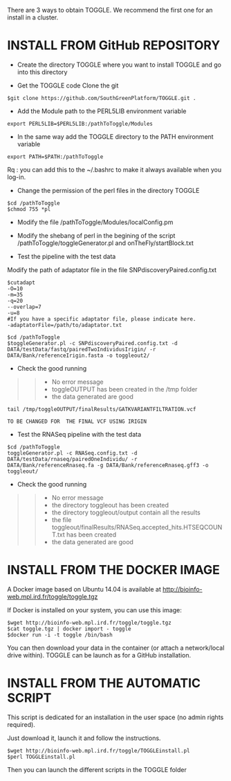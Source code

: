 There are 3 ways to obtain TOGGLE. We recommend the first one for an install in a cluster.

# INSTALL FROM GitHub REPOSITORY

* Create the directory TOGGLE where you want to install TOGGLE and go into this directory

* Get the TOGGLE code Clone the git

````
$git clone https://github.com/SouthGreenPlatform/TOGGLE.git .
````
* Add the Module path to the PERL5LIB environment variable

````
export PERL5LIB=$PERL5LIB:/pathToToggle/Modules
````
* In the same way add the TOGGLE directory to the PATH environment variable

````
export PATH=$PATH:/pathToToggle
````

Rq : you can add this to the ~/.bashrc to make it always available when you log-in.


* Change the permission of the perl files in the directory TOGGLE

```
$cd /pathToToggle
$chmod 755 *pl
```

* Modify the file /pathToToggle/Modules/localConfig.pm
* Modify the shebang of perl in the begining of the script /pathToToggle/toggleGenerator.pl and onTheFly/startBlock.txt 



* Test the pipeline with the test data

Modify the path of adaptator file in the file SNPdiscoveryPaired.config.txt

````
$cutadapt
-O=10
-m=35
-q=20
--overlap=7
-u=8
#If you have a specific adaptator file, please indicate here. 
-adaptatorFile=/path/to/adaptator.txt
````

````
$cd /pathToToggle
$toggleGenerator.pl -c SNPdiscoveryPaired.config.txt -d DATA/testData/fastq/pairedTwoIndividusIrigin/ -r DATA/Bank/referenceIrigin.fasta -o toggleout2/
````

* Check the good running
> > * No error message
> > * toggleOUTPUT has been created in the /tmp folder
> > * the data generated are good

````
tail /tmp/toggleOUTPUT/finalResults/GATKVARIANTFILTRATION.vcf

TO BE CHANGED FOR  THE FINAL VCF USING IRIGIN
````


* Test the RNASeq pipeline with the test data

````
$cd /pathToToggle
toggleGenerator.pl -c RNASeq.config.txt -d DATA/testData/rnaseq/pairedOneIndividu/ -r DATA/Bank/referenceRnaseq.fa -g DATA/Bank/referenceRnaseq.gff3 -o toggleout/
````

* Check the good running
> > * No error message
> > * the directory toggleout has been created
> > * the directory toggleout/output contain all the results
> > * the file toggleout/finalResults/RNASeq.accepted_hits.HTSEQCOUNT.txt has been created
> > * the data generated are good


# INSTALL FROM THE DOCKER IMAGE

A Docker image based on Ubuntu 14.04 is available at http://bioinfo-web.mpl.ird.fr/toggle/toggle.tgz

If Docker is installed on your system, you can use this image:

````
$wget http://bioinfo-web.mpl.ird.fr/toggle/toggle.tgz
$cat toggle.tgz | docker import - toggle
$docker run -i -t toggle /bin/bash
````

You can then download your data in the container (or attach a network/local drive within). TOGGLE can be launch as for a GitHub installation.

# INSTALL FROM THE AUTOMATIC SCRIPT

This script is dedicated for an installation in the user space (no admin rights required).

Just download it, launch it and follow the instructions.

````
$wget http://bioinfo-web.mpl.ird.fr/toggle/TOGGLEinstall.pl
$perl TOGGLEinstall.pl
````

Then you can launch the different scripts in the TOGGLE folder
